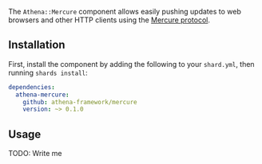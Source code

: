 The `Athena::Mercure` component allows easily pushing updates to web browsers and other HTTP clients using the [Mercure protocol](https://mercure.rocks/docs/mercure).

## Installation

First, install the component by adding the following to your `shard.yml`, then running `shards install`:

```yaml
dependencies:
  athena-mercure:
    github: athena-framework/mercure
    version: ~> 0.1.0
```

## Usage

TODO: Write me

